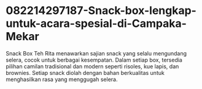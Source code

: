 # 082214297187-Snack-box-lengkap-untuk-acara-spesial-di-Campaka-Mekar
Snack Box Teh Rita menawarkan sajian snack yang selalu mengundang selera, cocok untuk berbagai kesempatan. Dalam setiap box, tersedia pilihan camilan tradisional dan modern seperti risoles, kue lapis, dan brownies. Setiap snack diolah dengan bahan berkualitas untuk menghasilkan rasa yang menggugah selera.
